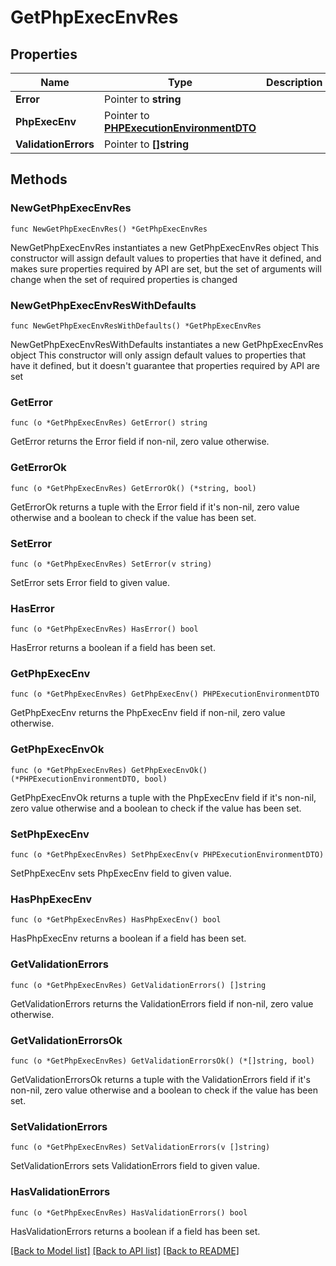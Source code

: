 # GetPhpExecEnvRes

## Properties

Name | Type | Description | Notes
------------ | ------------- | ------------- | -------------
**Error** | Pointer to **string** |  | [optional] 
**PhpExecEnv** | Pointer to [**PHPExecutionEnvironmentDTO**](PHPExecutionEnvironmentDTO.md) |  | [optional] 
**ValidationErrors** | Pointer to **[]string** |  | [optional] 

## Methods

### NewGetPhpExecEnvRes

`func NewGetPhpExecEnvRes() *GetPhpExecEnvRes`

NewGetPhpExecEnvRes instantiates a new GetPhpExecEnvRes object
This constructor will assign default values to properties that have it defined,
and makes sure properties required by API are set, but the set of arguments
will change when the set of required properties is changed

### NewGetPhpExecEnvResWithDefaults

`func NewGetPhpExecEnvResWithDefaults() *GetPhpExecEnvRes`

NewGetPhpExecEnvResWithDefaults instantiates a new GetPhpExecEnvRes object
This constructor will only assign default values to properties that have it defined,
but it doesn't guarantee that properties required by API are set

### GetError

`func (o *GetPhpExecEnvRes) GetError() string`

GetError returns the Error field if non-nil, zero value otherwise.

### GetErrorOk

`func (o *GetPhpExecEnvRes) GetErrorOk() (*string, bool)`

GetErrorOk returns a tuple with the Error field if it's non-nil, zero value otherwise
and a boolean to check if the value has been set.

### SetError

`func (o *GetPhpExecEnvRes) SetError(v string)`

SetError sets Error field to given value.

### HasError

`func (o *GetPhpExecEnvRes) HasError() bool`

HasError returns a boolean if a field has been set.

### GetPhpExecEnv

`func (o *GetPhpExecEnvRes) GetPhpExecEnv() PHPExecutionEnvironmentDTO`

GetPhpExecEnv returns the PhpExecEnv field if non-nil, zero value otherwise.

### GetPhpExecEnvOk

`func (o *GetPhpExecEnvRes) GetPhpExecEnvOk() (*PHPExecutionEnvironmentDTO, bool)`

GetPhpExecEnvOk returns a tuple with the PhpExecEnv field if it's non-nil, zero value otherwise
and a boolean to check if the value has been set.

### SetPhpExecEnv

`func (o *GetPhpExecEnvRes) SetPhpExecEnv(v PHPExecutionEnvironmentDTO)`

SetPhpExecEnv sets PhpExecEnv field to given value.

### HasPhpExecEnv

`func (o *GetPhpExecEnvRes) HasPhpExecEnv() bool`

HasPhpExecEnv returns a boolean if a field has been set.

### GetValidationErrors

`func (o *GetPhpExecEnvRes) GetValidationErrors() []string`

GetValidationErrors returns the ValidationErrors field if non-nil, zero value otherwise.

### GetValidationErrorsOk

`func (o *GetPhpExecEnvRes) GetValidationErrorsOk() (*[]string, bool)`

GetValidationErrorsOk returns a tuple with the ValidationErrors field if it's non-nil, zero value otherwise
and a boolean to check if the value has been set.

### SetValidationErrors

`func (o *GetPhpExecEnvRes) SetValidationErrors(v []string)`

SetValidationErrors sets ValidationErrors field to given value.

### HasValidationErrors

`func (o *GetPhpExecEnvRes) HasValidationErrors() bool`

HasValidationErrors returns a boolean if a field has been set.


[[Back to Model list]](../README.md#documentation-for-models) [[Back to API list]](../README.md#documentation-for-api-endpoints) [[Back to README]](../README.md)


